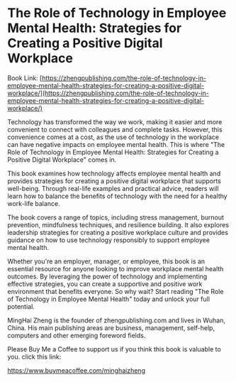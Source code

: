 # The Role of Technology in Employee Mental Health: Strategies for Creating a Positive Digital Workplace

Book Link: [https://zhengpublishing.com/the-role-of-technology-in-employee-mental-health-strategies-for-creating-a-positive-digital-workplace/](https://zhengpublishing.com/the-role-of-technology-in-employee-mental-health-strategies-for-creating-a-positive-digital-workplace/)

Technology has transformed the way we work, making it easier and more convenient to connect with colleagues and complete tasks. However, this convenience comes at a cost, as the use of technology in the workplace can have negative impacts on employee mental health. This is where "The Role of Technology in Employee Mental Health: Strategies for Creating a Positive Digital Workplace" comes in.

This book examines how technology affects employee mental health and provides strategies for creating a positive digital workplace that supports well-being. Through real-life examples and practical advice, readers will learn how to balance the benefits of technology with the need for a healthy work-life balance.

The book covers a range of topics, including stress management, burnout prevention, mindfulness techniques, and resilience building. It also explores leadership strategies for creating a positive workplace culture and provides guidance on how to use technology responsibly to support employee mental health.

Whether you're an employer, manager, or employee, this book is an essential resource for anyone looking to improve workplace mental health outcomes. By leveraging the power of technology and implementing effective strategies, you can create a supportive and positive work environment that benefits everyone. So why wait? Start reading "The Role of Technology in Employee Mental Health" today and unlock your full potential.

MingHai Zheng is the founder of zhengpublishing.com and lives in Wuhan, China. His main publishing areas are business, management, self-help, computers and other emerging foreword fields.

Please Buy Me a Coffee to support us if you think this book is valuable to you. click this link:

https://www.buymeacoffee.com/minghaizheng
